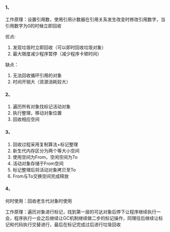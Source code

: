 #### 1、

工作原理：设置引用数，使用引用计数器在引用关系发生改变时修改引用数字，当引用数字为0的时候立即回收

优点:

1. 发现垃圾时立即回收（可以即时回收垃圾对象）
2. 最大限度减少程序暂停（减少程序卡顿时间）

缺点：

1. 无法回收循环引用的对象
2. 时间开销大（资源消耗较大）

#### 2、

1. 遍历所有对象找标记活动对象
2. 执行整理，移动对象位置
3. 回收相应空间

#### 3、

1. 回收过程采用复制算法+标记整理
2. 新生代内存区分为两个等大小空间
3. 使用空间为From，空闲空间为To
4. 活动对象存储于From空间
5. 标记整理后将活动对象拷贝至To
6. From与To交换空间完成释放

#### 4、

何时使用：回收老生代对象时使用

工作原理：遍历对象进行标记，找到第一层的可达对象后停下让程序继续执行一会，程序执行一会之后继续让GC机制继续做二步的标记操作，同理往后继续让标记和代码执行交替进行，最后在标记完成过后进行垃圾回收

